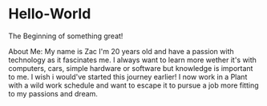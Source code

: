 # Hello-World
The Beginning of something great!


About Me:
  My name is Zac I'm 20 years old and have a passion with technology as it fascinates me. I always want to learn more wether it's with computers, cars, simple hardware or software but knowledge is important to me. I wish i would've started this journey earlier! I now work in a Plant with a wild work schedule and want to escape it to pursue a job more fitting to my passions and dream. 
  
